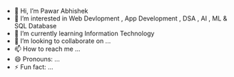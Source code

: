 - 👋 Hi, I’m Pawar Abhishek
- 👀 I’m interested in Web Devlopment , App Development , DSA , AI , ML & SQL Database
- 🌱 I’m currently learning Information Technology
- 💞️ I’m looking to collaborate on ...
- 📫 How to reach me ...
- 😄 Pronouns: ...
- ⚡ Fun fact: ...

<!---
PawarAbhi3838/PawarAbhi3838 is a ✨ special ✨ repository because its `README.md` (this file) appears on your GitHub profile.
You can click the Preview link to take a look at your changes.
--->
